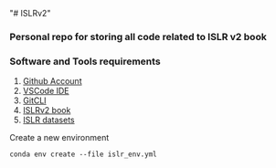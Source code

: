 "# ISLRv2" 
### Personal repo for storing all code related to ISLR v2 book

### Software and Tools requirements

1. [Github Account](https://github.com)
2. [VSCode IDE](https://code.visualstudio.com/)
3. [GitCLI](https://git-scm.com/book/en/v2/Getting-Started-The-Command-Line)
4. [ISLRv2 book](https://hastie.su.domains/ISLR2/ISLRv2_website.pdf)
5. [ISLR datasets](https://www.statlearning.com/resources-second-edition)

Create a new environment
```
conda env create --file islr_env.yml
```
